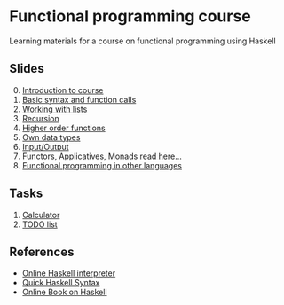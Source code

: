 # Functional programming course
Learning materials for a course on functional programming using Haskell

## Slides
0. [Introduction to course](lectures/0_intro_to_fun.pdf)
0. [Basic syntax and function calls](lectures/1_basics_and_functions.pdf)
0. [Working with lists](lectures/2_working_with_lists.pdf)
0. [Recursion](lectures/3_recursion.pdf)
0. [Higher order functions](lectures/4_higher_order_functions.pdf)
0. [Own data types](lectures/5_making_own_data_types.pdf)
0. [Input/Output](lectures/6_input_output.pdf)
0. Functors, Applicatives, Monads [read here...](http://adit.io/posts/2013-04-17-functors,_applicatives,_and_monads_in_pictures.html)
0. [Functional programming in other languages](lectures/8_other_languages.pdf)

## Tasks
1. [Calculator](tasks/task-1.md)
1. [TODO list](tasks/task-2.md)

## References
* [Online Haskell interpreter](https://repl.it/languages/haskell)
* [Quick Haskell Syntax](https://prajitr.github.io/quick-haskell-syntax/)
* [Online Book on Haskell](http://learnyouahaskell.com/chapters)
